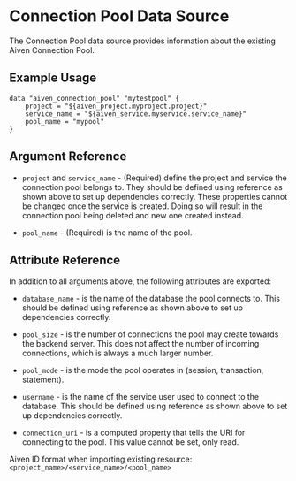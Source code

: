 # Connection Pool Data Source

The Connection Pool data source provides information about the existing Aiven Connection Pool.

## Example Usage

```hcl
data "aiven_connection_pool" "mytestpool" {
    project = "${aiven_project.myproject.project}"
    service_name = "${aiven_service.myservice.service_name}"
    pool_name = "mypool"
}
```

## Argument Reference

* `project` and `service_name` - (Required) define the project and service the connection pool
belongs to. They should be defined using reference as shown above to set up dependencies
correctly. These properties cannot be changed once the service is created. Doing so will
result in the connection pool being deleted and new one created instead.

* `pool_name` - (Required) is the name of the pool.

## Attribute Reference

In addition to all arguments above, the following attributes are exported:

* `database_name` - is the name of the database the pool connects to. This should be
defined using reference as shown above to set up dependencies correctly.

* `pool_size` - is the number of connections the pool may create towards the backend
server. This does not affect the number of incoming connections, which is always a much
larger number.

* `pool_mode` - is the mode the pool operates in (session, transaction, statement).

* `username` - is the name of the service user used to connect to the database. This should
be defined using reference as shown above to set up dependencies correctly.

* `connection_uri` - is a computed property that tells the URI for connecting to the pool.
This value cannot be set, only read.

Aiven ID format when importing existing resource: `<project_name>/<service_name>/<pool_name>`